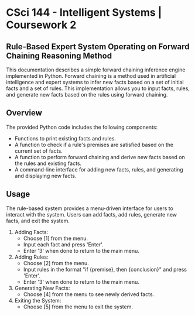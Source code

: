# CSci 144 - Intelligent Systems | Coursework 2
## Rule-Based Expert System Operating on Forward Chaining Reasoning Method

This documentation describes a simple forward chaining inference engine implemented in Python. Forward chaining is a method used in artificial intelligence and expert systems to infer new facts based on a set of initial facts and a set of rules. This implementation allows you to input facts, rules, and generate new facts based on the rules using forward chaining.

## Overview

The provided Python code includes the following components:

- Functions to print existing facts and rules.
- A function to check if a rule's premises are satisfied based on the current set of facts.
- A function to perform forward chaining and derive new facts based on the rules and existing facts.
- A command-line interface for adding new facts, rules, and generating and displaying new facts.

## Usage

The rule-based system provides a menu-driven interface for users to interact with the system. Users can add facts, add rules, generate new facts, and exit the system.

1. Adding Facts:
   - Choose [1] from the menu.
   - Input each fact and press 'Enter'.
   - Enter '3' when done to return to the main menu.
2. Adding Rules:
   - Choose [2] from the menu.
   - Input rules in the format "if {premise}, then {conclusion}" and press 'Enter'.
   - Enter '3' when done to return to the main menu.
3. Generating New Facts:
   - Choose [4] from the menu to see newly derived facts.
5. Exiting the System:
   - Choose [5] from the menu to exit the system.
